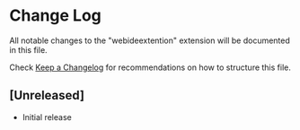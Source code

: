 # Change Log

All notable changes to the "webideextention" extension will be documented in this file.

Check [Keep a Changelog](http://keepachangelog.com/) for recommendations on how to structure this file.

## [Unreleased]

- Initial release